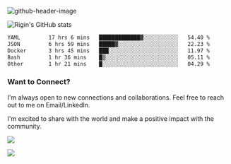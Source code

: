 
![github-header-image](https://github.com/riginoommen/riginoommen/assets/3840244/889cae65-df55-4cda-86cc-bf21bf1f2e96)

![Rigin's GitHub stats](https://github-readme-stats.vercel.app/api?username=riginoommen\&show_icons=true\&show=reviews,discussions_started,discussions_answered,prs_merged,prs_merged_percentage)


<!--START_SECTION:waka-->

```txt
YAML         17 hrs 6 mins   █████████████▓░░░░░░░░░░░   54.40 %
JSON         6 hrs 59 mins   █████▓░░░░░░░░░░░░░░░░░░░   22.23 %
Docker       3 hrs 45 mins   ███░░░░░░░░░░░░░░░░░░░░░░   11.97 %
Bash         1 hr 36 mins    █▒░░░░░░░░░░░░░░░░░░░░░░░   05.11 %
Other        1 hr 21 mins    █░░░░░░░░░░░░░░░░░░░░░░░░   04.29 %
```

<!--END_SECTION:waka-->

### Want to Connect?

I'm always open to new connections and collaborations. Feel free to reach out to me on Email/LinkedIn.

I'm excited to share with the world and make a positive impact with the community.

![](https://komarev.com/ghpvc/?username=riginoommen)

![](https://hit.yhype.me/github/profile?user_id=3840244)


